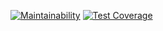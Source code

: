 [![Maintainability](https://api.codeclimate.com/v1/badges/d5d6e96eb5d454a94eaa/maintainability)](https://codeclimate.com/github/kelvinwm/java-developers/maintainability)
[![Test Coverage](https://api.codeclimate.com/v1/badges/d5d6e96eb5d454a94eaa/test_coverage)](https://codeclimate.com/github/kelvinwm/java-developers/test_coverage)
